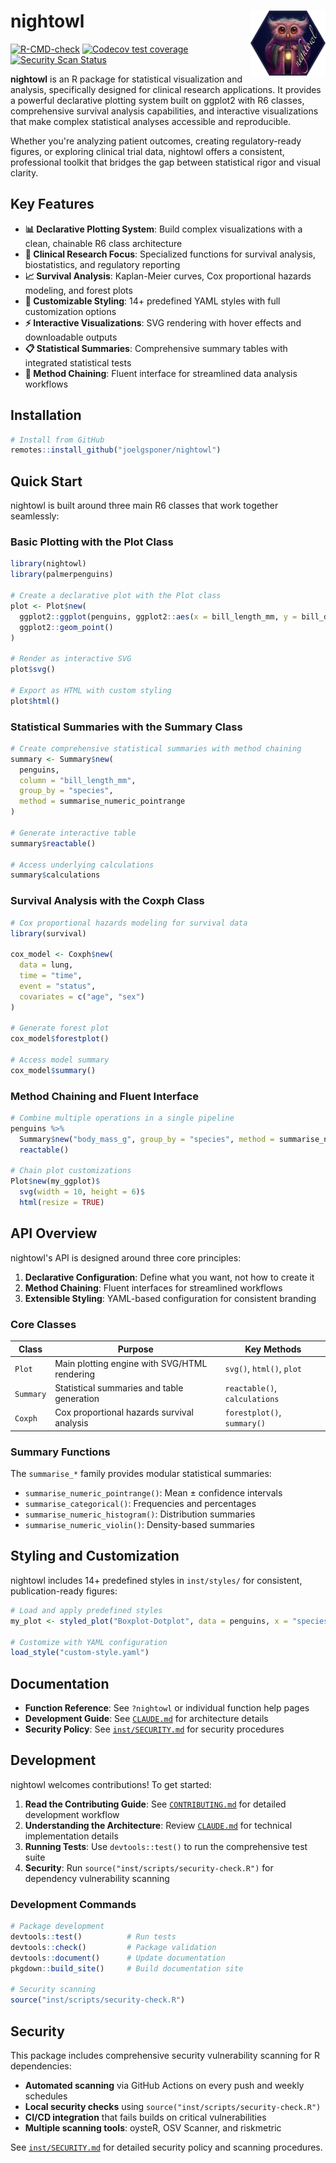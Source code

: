 # nightowl <img src="man/figures/logo.png" align="right" height="104" />

<!-- badges: start -->
[![R-CMD-check](https://github.com/joelgsponer/nightowl/actions/workflows/R-CMD-check.yaml/badge.svg)](https://github.com/joelgsponer/nightowl/actions/workflows/R-CMD-check.yaml)
[![Codecov test coverage](https://codecov.io/gh/joelgsponer/nightowl/branch/dev/graph/badge.svg)](https://app.codecov.io/gh/joelgsponer/nightowl?branch=dev)
[![Security Scan Status](https://github.com/joelgsponer/nightowl/actions/workflows/security-scan.yaml/badge.svg)](https://github.com/joelgsponer/nightowl/actions/workflows/security-scan.yaml)
<!-- badges: end -->

**nightowl** is an R package for statistical visualization and analysis, specifically designed for clinical research applications. It provides a powerful declarative plotting system built on ggplot2 with R6 classes, comprehensive survival analysis capabilities, and interactive visualizations that make complex statistical analyses accessible and reproducible.

Whether you're analyzing patient outcomes, creating regulatory-ready figures, or exploring clinical trial data, nightowl offers a consistent, professional toolkit that bridges the gap between statistical rigor and visual clarity.

## Key Features

- **📊 Declarative Plotting System**: Build complex visualizations with a clean, chainable R6 class architecture
- **🔬 Clinical Research Focus**: Specialized functions for survival analysis, biostatistics, and regulatory reporting
- **📈 Survival Analysis**: Kaplan-Meier curves, Cox proportional hazards modeling, and forest plots
- **🎨 Customizable Styling**: 14+ predefined YAML styles with full customization options
- **⚡ Interactive Visualizations**: SVG rendering with hover effects and downloadable outputs
- **📋 Statistical Summaries**: Comprehensive summary tables with integrated statistical tests
- **🔗 Method Chaining**: Fluent interface for streamlined data analysis workflows

## Installation

```r
# Install from GitHub
remotes::install_github("joelgsponer/nightowl")
```

## Quick Start

nightowl is built around three main R6 classes that work together seamlessly:

### Basic Plotting with the Plot Class

```r
library(nightowl)
library(palmerpenguins)

# Create a declarative plot with the Plot class
plot <- Plot$new(
  ggplot2::ggplot(penguins, ggplot2::aes(x = bill_length_mm, y = bill_depth_mm, color = species)) +
  ggplot2::geom_point()
)

# Render as interactive SVG
plot$svg()

# Export as HTML with custom styling
plot$html()
```

### Statistical Summaries with the Summary Class

```r
# Create comprehensive statistical summaries with method chaining
summary <- Summary$new(
  penguins, 
  column = "bill_length_mm", 
  group_by = "species",
  method = summarise_numeric_pointrange
)

# Generate interactive table
summary$reactable()

# Access underlying calculations
summary$calculations
```

### Survival Analysis with the Coxph Class

```r
# Cox proportional hazards modeling for survival data
library(survival)

cox_model <- Coxph$new(
  data = lung,
  time = "time",
  event = "status", 
  covariates = c("age", "sex")
)

# Generate forest plot
cox_model$forestplot()

# Access model summary
cox_model$summary()
```

### Method Chaining and Fluent Interface

```r
# Combine multiple operations in a single pipeline
penguins %>%
  Summary$new("body_mass_g", group_by = "species", method = summarise_numeric_pointrange) %>%
  reactable()

# Chain plot customizations
Plot$new(my_ggplot)$
  svg(width = 10, height = 6)$
  html(resize = TRUE)
```

## API Overview

nightowl's API is designed around three core principles:

1. **Declarative Configuration**: Define what you want, not how to create it
2. **Method Chaining**: Fluent interfaces for streamlined workflows  
3. **Extensible Styling**: YAML-based configuration for consistent branding

### Core Classes

| Class | Purpose | Key Methods |
|-------|---------|-------------|
| `Plot` | Main plotting engine with SVG/HTML rendering | `svg()`, `html()`, `plot` |
| `Summary` | Statistical summaries and table generation | `reactable()`, `calculations` |
| `Coxph` | Cox proportional hazards survival analysis | `forestplot()`, `summary()` |

### Summary Functions

The `summarise_*` family provides modular statistical summaries:

- `summarise_numeric_pointrange()`: Mean ± confidence intervals
- `summarise_categorical()`: Frequencies and percentages  
- `summarise_numeric_histogram()`: Distribution summaries
- `summarise_numeric_violin()`: Density-based summaries

## Styling and Customization

nightowl includes 14+ predefined styles in `inst/styles/` for consistent, publication-ready figures:

```r
# Load and apply predefined styles
my_plot <- styled_plot("Boxplot-Dotplot", data = penguins, x = "species", y = "bill_length_mm")

# Customize with YAML configuration
load_style("custom-style.yaml")
```

## Documentation

- **Function Reference**: See `?nightowl` or individual function help pages
- **Development Guide**: See [`CLAUDE.md`](CLAUDE.md) for architecture details
- **Security Policy**: See [`inst/SECURITY.md`](inst/SECURITY.md) for security procedures

## Development

nightowl welcomes contributions! To get started:

1. **Read the Contributing Guide**: See [`CONTRIBUTING.md`](CONTRIBUTING.md) for detailed development workflow
2. **Understanding the Architecture**: Review [`CLAUDE.md`](CLAUDE.md) for technical implementation details
3. **Running Tests**: Use `devtools::test()` to run the comprehensive test suite
4. **Security**: Run `source("inst/scripts/security-check.R")` for dependency vulnerability scanning

### Development Commands

```r
# Package development
devtools::test()          # Run tests
devtools::check()         # Package validation  
devtools::document()      # Update documentation
pkgdown::build_site()     # Build documentation site

# Security scanning
source("inst/scripts/security-check.R")
```

## Security

This package includes comprehensive security vulnerability scanning for R dependencies:

- **Automated scanning** via GitHub Actions on every push and weekly schedules
- **Local security checks** using `source("inst/scripts/security-check.R")`
- **CI/CD integration** that fails builds on critical vulnerabilities
- **Multiple scanning tools**: oysteR, OSV Scanner, and riskmetric

See [`inst/SECURITY.md`](inst/SECURITY.md) for detailed security policy and scanning procedures.
